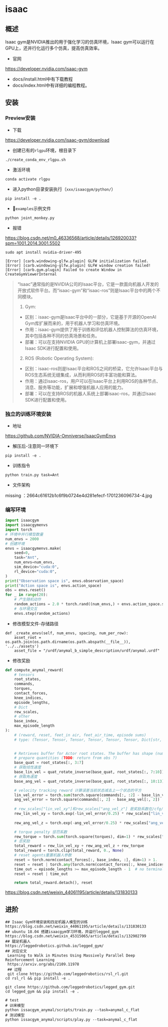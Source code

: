 # isaac

## 概述

Isaac gym是NVIDIA推出的用于强化学习的仿真环境，Isaac gym可以运行在GPU上，还并行化运行多个仿真，提高仿真效率。

- 官网

https://developer.nvidia.com/isaac-gym

- docs/install.html中有下载教程
- docs/index.html中有详细的编程教程。



## 安装

### Preview安装

- 下载

https://developer.nvidia.com/isaac-gym/download

- 创建已有的`rlgpu`环境，根目录下

```shell
./create_conda_env_rlgpu.sh
```

- 激活环境

```shell
conda activate rlgpu
```

- 进入python目录安装执行（`xxx/isaacgym/python/`）

```shell
pip install -e .
```

- :file_folder:`examples`示例文件

```shell
python joint_monkey.py
```

- 报错

https://blog.csdn.net/m0_46336568/article/details/126920033?spm=1001.2014.3001.5502

```shell
sudo apt install nvidia-driver-495
```

```shell
[Error] [carb.windowing-glfw.plugin] GLFW initialization failed.
[Error] [carb.windowing-glfw.plugin] GLFW window creation failed!
[Error] [carb.gym.plugin] Failed to create Window in CreateGymViewerInternal
```

>“Isaac”通常指的是NVIDIA公司的Isaac平台，它是一款面向机器人开发的开放式软件平台。而“isaac-gym”和“isaac-ros”则是Isaac平台中的两个不同模块。
>
>1. Gym:
>   - 区别：isaac-gym是Isaac平台中的一部分，它是基于开源的OpenAI Gym库扩展而来的，用于机器人学习和仿真环境。
>   - 作用：isaac-gym提供了用于训练和评估机器人控制算法的仿真环境，其中包括各种不同的仿真场景和任务。
>   - 部署：可以在支持NVIDIA GPU的计算机上部署isaac-gym，并通过Isaac SDK进行配置和使用。
>
>2. ROS (Robotic Operating System):
>   - 区别：isaac-ros则是Isaac平台和ROS之间的桥梁，它允许Isaac平台与ROS生态系统无缝集成，从而利用ROS的丰富功能和算法。
>   - 作用：通过isaac-ros，用户可以在Isaac平台上利用ROS的各种节点、消息、服务等功能，扩展和增强机器人应用的能力。
>   - 部署：可以在支持ROS的机器人系统上部署isaac-ros，并通过Isaac SDK进行配置和使用。
>

### 独立的训练环境安装

- 地址

https://github.com/NVIDIA-Omniverse/IsaacGymEnvs

- 解压后-注意同一环境下

```shell
pip install -e .
```

- 训练指令

```shell
python train.py task=Ant
```

- 文件架构

missing ：2664c61612b1c6f9b0724e4d281efecf-1701236096734-4.jpg

### 编写环境

```python
import isaacgym
import isaacgymenvs
import torch
# 环境中并行模型数量
num_envs = 2000
# 创建环境
envs = isaacgymenvs.make(
	seed=0, 
	task="Ant", 
	num_envs=num_envs, 
	sim_device="cuda:0",
	rl_device="cuda:0",
)
print("Observation space is", envs.observation_space)
print("Action space is", envs.action_space)
obs = envs.reset()
for _ in range(20):
	# 产生随机动作
	random_actions = 2.0 * torch.rand((num_envs,) + envs.action_space.shape, device = 'cuda:0') - 1.0
	# 与环境交互
	envs.step(random_actions)
```

- 修改模型文件-存储路径

```pyhton
def _create_envs(self, num_envs, spacing, num_per_row):
	asset_root = os.path.join(os.path.dirname(os.path.abspath(__file__)), '../../assets')
    asset_file = "/urdf/anymal_b_simple_description/urdf/anymal.urdf"
```

- 修改奖励

```python
def compute_anymal_reward(
    # tensors
    root_states,
    commands,
    torques,
    contact_forces,
    knee_indices,
    episode_lengths,
    # Dict
    rew_scales,
    # other
    base_index,
    max_episode_length
):
    # (reward, reset, feet_in air, feet_air_time, episode sums)
    # type: (Tensor, Tensor, Tensor, Tensor, Tensor, Tensor, Dict[str, float], int, int) -> Tuple[Tensor, Tensor]

    
    # Retrieves buffer for Actor root states. The buffer has shape (num_actors, 13). State for each actor root contains position([0:3]), rotation([3:7]), linear velocity([7:10]), and angular velocity([10:13]).
    # prepare quantities (TODO: return from obs ?)
    base_quat = root_states[:, 3:7]
    # 获取线性速度
    base_lin_vel = quat_rotate_inverse(base_quat, root_states[:, 7:10])
    # 获取角速度
    base_ang_vel = quat_rotate_inverse(base_quat, root_states[:, 10:13])

    # velocity tracking reward 计算误差当前状态减去上一个状态的平方
    lin_vel_error = torch.sum(torch.square(commands[:, :2] - base_lin_vel[:, :2]), dim=1)
    ang_vel_error = torch.square(commands[:, 2] - base_ang_vel[:, 2])
    
	# rew_scales["lin_vel_xy"]和rew_scales["ang_vel_z"] 是奖励系数在/cfg/task/Anymal.yaml中设置
    rew_lin_vel_xy = torch.exp(-lin_vel_error/0.25) * rew_scales["lin_vel_xy"]
 
    rew_ang_vel_z = torch.exp(-ang_vel_error/0.25) * rew_scales["ang_vel_z"]

    # torque penalty 惩罚系数
    rew_torque = torch.sum(torch.square(torques), dim=1) * rew_scales["torque"]
	# 总奖励
    total_reward = rew_lin_vel_xy + rew_ang_vel_z + rew_torque
    total_reward = torch.clip(total_reward, 0., None)
    # reset agents重置机器人参数
    reset = torch.norm(contact_forces[:, base_index, :], dim=1) > 1.
    reset = reset | torch.any(torch.norm(contact_forces[:, knee_indices, :], dim=2) > 1., dim=1)
    time_out = episode_lengths >= max_episode_length - 1  # no terminal reward for time-outs
    reset = reset | time_out

    return total_reward.detach(), reset

```

https://blog.csdn.net/weixin_44061195/article/details/131830133



## 进阶

```shell
## Isaac Gym环境安装和四足机器人模型的训练
https://blog.csdn.net/weixin_44061195/article/details/131830133
## ubuntu 18.04 搭建isaacgym学习环境，并运行legged_gym
https://blog.csdn.net/weixin_45315065/article/details/132902799
## 腿足机器人
https://leggedrobotics.github.io/legged_gym/
## 对应论文
 Learning to Walk in Minutes Using Massively Parallel Deep Reinforcement Learning
 https://arxiv.org/abs/2109.11978
 ## 过程
 git clone https://github.com/leggedrobotics/rsl_rl.git
cd rsl_rl && pip install -e .

git clone https://github.com/leggedrobotics/legged_gym.git
cd legged_gym && pip install -e .

# test
# 训来模型
python issacgym_anymal/scripts/train.py --task=anymal_c_flat
# 测试模型
python issacgym_anymal/scripts/play.py --task=anymal_c_flat

```

